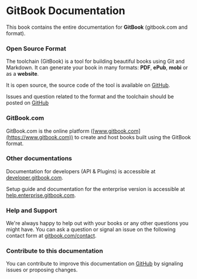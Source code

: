 GitBook Documentation
=============

This book contains the entire documentation for **GitBook** (gitbook.com and format).

### Open Source Format

The toolchain (GitBook) is a tool for building beautiful books using Git and Markdown. It can generate your book in many formats: **PDF**, **ePub**, **mobi** or as a **website**.

It is open source, the source code of the tool is available on [GitHub](https://github.com/GitbookIO/gitbook).

Issues and question related to the format and the toolchain should be posted on [GitHub](https://github.com/GitbookIO/gitbook/issues)

### GitBook.com

GitBook.com is the online platform ([www.gitbook.com](https://www.gitbook.com)) to create and host books built using the GitBook format.

### Other documentations

Documentation for developers (API & Plugins) is accessible at [developer.gitbook.com](https://developer.gitbook.com).

Setup guide and documentation for the enterprise version is accessible at [help.enterprise.gitbook.com](http://help.enterprise.gitbook.com).

### Help and Support

We're always happy to help out with your books or any other questions you might have. You can ask a question or signal an issue on the following contact form at [gitbook.com/contact](https://www.gitbook.com/contact).

### Contribute to this documentation

You can contribute to improve this documentation on [GitHub](https://github.com/GitbookIO/documentation) by signaling issues or proposing changes.
